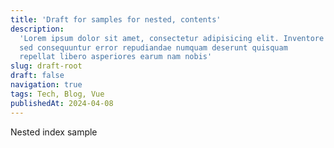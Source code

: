 ```yaml
---
title: 'Draft for samples for nested, contents'
description:
  'Lorem ipsum dolor sit amet, consectetur adipisicing elit. Inventore
  sed consequuntur error repudiandae numquam deserunt quisquam
  repellat libero asperiores earum nam nobis'
slug: draft-root
draft: false
navigation: true
tags: Tech, Blog, Vue
publishedAt: 2024-04-08
---
```


Nested index sample
